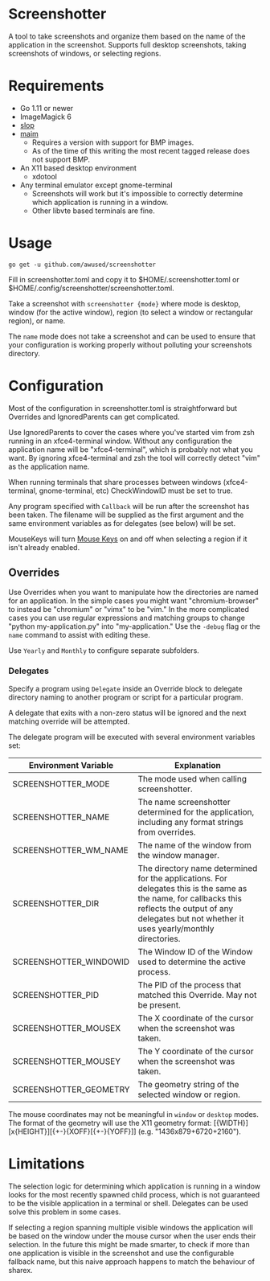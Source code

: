 Screenshotter
=============

A tool to take screenshots and organize them based on the name of the application in the screenshot. Supports full desktop screenshots, taking screenshots of windows, or selecting regions.

# Requirements

* Go 1.11 or newer
* ImageMagick 6
* [slop](https://github.com/naelstrof/slop)
* [maim](https://github.com/naelstrof/maim)
    * Requires a version with support for BMP images.
    * As of the time of this writing the most recent tagged release does not support BMP.
* An X11 based desktop environment
    * xdotool
* Any terminal emulator except gnome-terminal
    * Screenshots will work but it's impossible to correctly determine which application is running in a window.
    * Other libvte based terminals are fine.

# Usage

`go get -u github.com/awused/screenshotter`

Fill in screenshotter.toml and copy it to $HOME/.screenshotter.toml or $HOME/.config/screenshotter/screenshotter.toml.

Take a screenshot with `screenshotter {mode}` where mode is desktop, window (for the active window), region (to select a window or rectangular region), or name.

The `name` mode does not take a screenshot and can be used to ensure that your configuration is working properly without polluting your screenshots directory.

# Configuration

Most of the configuration in screenshotter.toml is straightforward but Overrides and IgnoredParents can get complicated.

Use IgnoredParents to cover the cases where you've started vim from zsh running in an xfce4-terminal window. Without any configuration the application name will be "xfce4-terminal", which is probably not what you want. By ignoring xfce4-terminal and zsh the tool will correctly detect "vim" as the application name.

When running terminals that share processes between windows (xfce4-terminal, gnome-terminal, etc) CheckWindowID must be set to true.

Any program specified with `Callback` will be run after the screenshot has been taken. The filename will be supplied as the first argument and the same environment variables as for delegates (see below) will be set.

MouseKeys will turn [Mouse Keys](https://en.wikipedia.org/wiki/Mouse_keys) on and off when selecting a region if it isn't already enabled.

## Overrides

Use Overrides when you want to manipulate how the directories are named for an application. In the simple cases you might want "chromium-browser" to instead be "chromium" or "vimx" to be "vim." In the more complicated cases you can use regular expressions and matching groups to change "python my-application.py" into  "my-application." Use the `-debug` flag or the `name` command to assist with editing these.

Use `Yearly` and `Monthly` to configure separate subfolders.

### Delegates

Specify a program using `Delegate` inside an Override block to delegate directory naming to another program or script for a particular program.

A delegate that exits with a non-zero status will be ignored and the next matching override will be attempted.

The delegate program will be executed with several environment variables set:

Environment Variable | Explanation
-------------------- | ----------
SCREENSHOTTER_MODE | The mode used when calling screenshotter.
SCREENSHOTTER_NAME | The name screenshotter determined for the application, including any format strings from overrides.
SCREENSHOTTER_WM_NAME | The name of the window from the window manager.
SCREENSHOTTER_DIR | The directory name determined for the applications. For delegates this is the same as the name, for callbacks this reflects the output of any delegates but not whether it uses yearly/monthly directories.
SCREENSHOTTER_WINDOWID | The Window ID of the Window used to determine the active process.
SCREENSHOTTER_PID | The PID of the process that matched this Override. May not be present.
SCREENSHOTTER_MOUSEX | The X coordinate of the cursor when the screenshot was taken.
SCREENSHOTTER_MOUSEY | The Y coordinate of the cursor when the screenshot was taken.
SCREENSHOTTER_GEOMETRY | The geometry string of the selected window or region.

The mouse coordinates may not be meaningful in `window` or `desktop` modes.
The format of the geometry will use the X11 geometry format: [{WIDTH}][x{HEIGHT}][{+-}{XOFF}[{+-}{YOFF}]] (e.g. "1436x879+6720+2160").

<!-- TODO Add initial mouse coordinates on mousedown for region mode -->

# Limitations

The selection logic for determining which application is running in a window looks for the most recently spawned child process, which is not guaranteed to be the visible application in a terminal or shell. Delegates can be used solve this problem in some cases.

If selecting a region spanning multiple visible windows the application will be based on the window under the mouse cursor when the user ends their selection. In the future this might be made smarter, to check if more than one application is visible in the screenshot and use the configurable fallback name, but this naive approach happens to match the behaviour of sharex.


